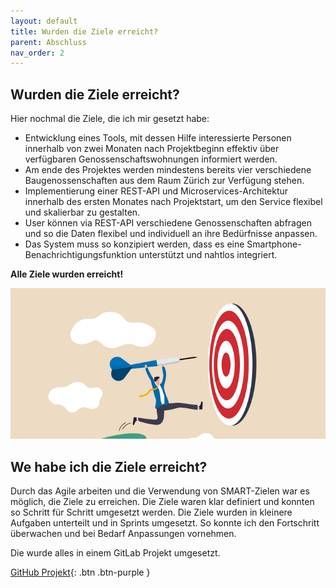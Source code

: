 ```yaml
---
layout: default
title: Wurden die Ziele erreicht?
parent: Abschluss
nav_order: 2
---
```


## Wurden die Ziele erreicht?

Hier nochmal die Ziele, die ich mir gesetzt habe:
- Entwicklung eines Tools, mit dessen Hilfe interessierte Personen innerhalb von zwei Monaten nach Projektbeginn effektiv über verfügbaren Genossenschaftswohnungen informiert werden.
- Am ende des Projektes werden mindestens bereits vier verschiedene Baugenossenschaften aus dem Raum Zürich zur Verfügung stehen.
- Implementierung einer REST-API und Microservices-Architektur innerhalb des ersten Monates nach Projektstart, um den Service flexibel und skalierbar zu gestalten.
- User können via REST-API verschiedene Genossenschaften abfragen und so die Daten flexibel und individuell an ihre Bedürfnisse anpassen.
- Das System muss so konzipiert werden, dass es eine Smartphone-Benachrichtigungsfunktion unterstützt und nahtlos integriert.

**Alle Ziele wurden erreicht!**

![Ziele](../img/ziele.jpg)

## We habe ich die Ziele erreicht?

Durch das Agile arbeiten und die Verwendung von SMART-Zielen war es möglich, die Ziele zu erreichen. Die Ziele waren klar definiert und konnten so Schritt für Schritt umgesetzt werden. Die Ziele wurden in kleinere Aufgaben unterteilt und in Sprints umgesetzt. So konnte ich den Fortschritt überwachen und bei Bedarf Anpassungen vornehmen.

Die wurde alles in einem GitLab Projekt umgesetzt.

[GitHub Projekt](https://github.com/users/danyambuehl/projects/3){: .btn .btn-purple }
